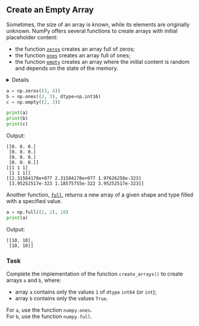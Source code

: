 ## Create an Empty Array

Sometimes, the size of an array is known, while its elements are originally unknown. 
NumPy offers several functions to create arrays with initial placeholder content:

- the function [`zeros`](https://numpy.org/doc/stable/reference/generated/numpy.zeros.html?highlight=zeros#numpy.zeros) creates an array full of zeros;
- the function [`ones`](https://numpy.org/doc/stable/reference/generated/numpy.ones.html?highlight=ones#numpy.ones) creates an array full of ones;
- the function [`empty`](https://numpy.org/doc/stable/reference/generated/numpy.empty.html#numpy.empty) creates an array where the initial content is random and 
depends on the state of the memory.

<details>

By default, the `dtype` of an array created in such a way is [`float64`](https://numpy.org/doc/stable/reference/arrays.scalars.html?highlight=float64#numpy.float64), 
but it can be specified otherwise with the keyword argument `dtype`.
</details>

```python
a = np.zeros((3, 4))
b = np.ones((2, 3), dtype=np.int16)
c = np.empty((2, 3))

print(a)
print(b)
print(c)
```
Output:
```text
[[0. 0. 0.]
 [0. 0. 0.]
 [0. 0. 0.]
 [0. 0. 0.]]
[[1 1 1]
 [1 1 1]]
[[2.31584178e+077 2.31584178e+077 1.97626258e-323]
 [3.95252517e-323 1.18575755e-322 3.95252517e-323]]
```

Another function, [`full`](https://numpy.org/doc/stable/reference/generated/numpy.full.html#numpy.full), 
returns a new array of a given shape and type filled with a specified value.

```python
a = np.full((2, 2), 10)
print(a)
```
Output:
```text
[[10, 10],
 [10, 10]]
```

### Task
Complete the implementation of the function `create_arrays()` to create arrays `a` and `b`, where:
- array `a` contains only the values `1` of `dtype` `int64` (or `int`);
- array `b` contains only the values `True`.

<div class="hint">For <code>a</code>, use the function <code>numpy.ones</code>.</div>
<div class="hint">For <code>b</code>, use the function <code>numpy.full</code>.</div>